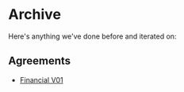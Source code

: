 # Archive

Here's anything we've done before and iterated on:

## Agreements
 - [Financial V01](archive/financial-agreement-v01.md)
